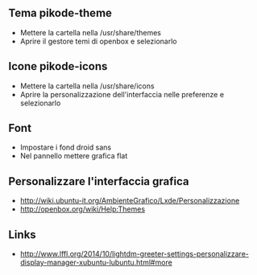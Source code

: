 Tema pikode-theme
---
* Mettere la cartella nella /usr/share/themes
* Aprire il gestore temi di openbox e selezionarlo

Icone pikode-icons
---
* Mettere la cartella nella /usr/share/icons
* Aprire la personalizzazione dell'interfaccia nelle preferenze e selezionarlo

Font
---
* Impostare i fond droid sans
* Nel pannello mettere grafica flat 

Personalizzare l'interfaccia grafica
---
* http://wiki.ubuntu-it.org/AmbienteGrafico/Lxde/Personalizzazione
* http://openbox.org/wiki/Help:Themes

Links
---
* http://www.lffl.org/2014/10/lightdm-greeter-settings-personalizzare-display-manager-xubuntu-lubuntu.html#more
